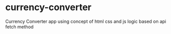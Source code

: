# currency-converter
Currency Converter app using concept of html css and js logic based on api fetch method
